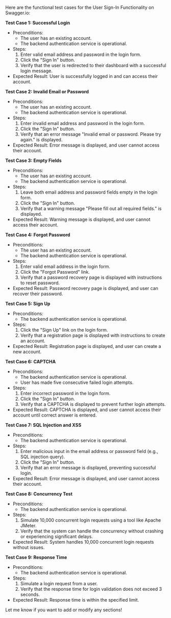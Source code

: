 Here are the functional test cases for the User Sign-In Functionality on Swagger.io:

**Test Case 1: Successful Login**

* Preconditions:
	+ The user has an existing account.
	+ The backend authentication service is operational.
* Steps:
  1. Enter valid email address and password in the login form.
  2. Click the "Sign In" button.
  3. Verify that the user is redirected to their dashboard with a successful login message.
* Expected Result: User is successfully logged in and can access their account.

**Test Case 2: Invalid Email or Password**

* Preconditions:
	+ The user has an existing account.
	+ The backend authentication service is operational.
* Steps:
  1. Enter invalid email address and password in the login form.
  2. Click the "Sign In" button.
  3. Verify that an error message "Invalid email or password. Please try again." is displayed.
* Expected Result: Error message is displayed, and user cannot access their account.

**Test Case 3: Empty Fields**

* Preconditions:
	+ The user has an existing account.
	+ The backend authentication service is operational.
* Steps:
  1. Leave both email address and password fields empty in the login form.
  2. Click the "Sign In" button.
  3. Verify that a warning message "Please fill out all required fields." is displayed.
* Expected Result: Warning message is displayed, and user cannot access their account.

**Test Case 4: Forgot Password**

* Preconditions:
	+ The user has an existing account.
	+ The backend authentication service is operational.
* Steps:
  1. Enter valid email address in the login form.
  2. Click the "Forgot Password" link.
  3. Verify that a password recovery page is displayed with instructions to reset password.
* Expected Result: Password recovery page is displayed, and user can recover their password.

**Test Case 5: Sign Up**

* Preconditions:
	+ The backend authentication service is operational.
* Steps:
  1. Click the "Sign Up" link on the login form.
  2. Verify that a registration page is displayed with instructions to create an account.
* Expected Result: Registration page is displayed, and user can create a new account.

**Test Case 6: CAPTCHA**

* Preconditions:
	+ The backend authentication service is operational.
	+ User has made five consecutive failed login attempts.
* Steps:
  1. Enter incorrect password in the login form.
  2. Click the "Sign In" button.
  3. Verify that a CAPTCHA is displayed to prevent further login attempts.
* Expected Result: CAPTCHA is displayed, and user cannot access their account until correct answer is entered.

**Test Case 7: SQL Injection and XSS**

* Preconditions:
	+ The backend authentication service is operational.
* Steps:
  1. Enter malicious input in the email address or password field (e.g., SQL injection query).
  2. Click the "Sign In" button.
  3. Verify that an error message is displayed, preventing successful login.
* Expected Result: Error message is displayed, and user cannot access their account.

**Test Case 8: Concurrency Test**

* Preconditions:
	+ The backend authentication service is operational.
* Steps:
  1. Simulate 10,000 concurrent login requests using a tool like Apache JMeter.
  2. Verify that the system can handle the concurrency without crashing or experiencing significant delays.
* Expected Result: System handles 10,000 concurrent login requests without issues.

**Test Case 9: Response Time**

* Preconditions:
	+ The backend authentication service is operational.
* Steps:
  1. Simulate a login request from a user.
  2. Verify that the response time for login validation does not exceed 3 seconds.
* Expected Result: Response time is within the specified limit.

Let me know if you want to add or modify any sections!